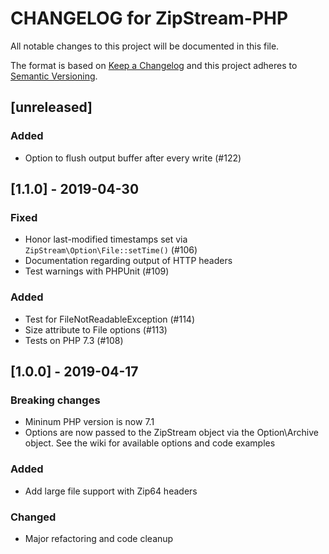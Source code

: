 # CHANGELOG for ZipStream-PHP

All notable changes to this project will be documented in this file.

The format is based on [Keep a Changelog](http://keepachangelog.com/en/1.0.0/)
and this project adheres to [Semantic Versioning](http://semver.org/spec/v2.0.0.html).

## [unreleased]

### Added
- Option to flush output buffer after every write (#122)

## [1.1.0] - 2019-04-30

### Fixed
- Honor last-modified timestamps set via `ZipStream\Option\File::setTime()` (#106)
- Documentation regarding output of HTTP headers
- Test warnings with PHPUnit (#109)

### Added
- Test for FileNotReadableException (#114)
- Size attribute to File options (#113)
- Tests on PHP 7.3 (#108)

## [1.0.0] - 2019-04-17

### Breaking changes
- Mininum PHP version is now 7.1
- Options are now passed to the ZipStream object via the Option\Archive object. See the wiki for available options and code examples

### Added
- Add large file support with Zip64 headers

### Changed
- Major refactoring and code cleanup
